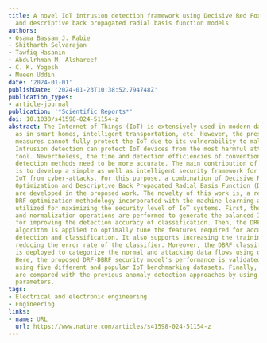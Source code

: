 ```yaml
---
title: A novel IoT intrusion detection framework using Decisive Red Fox optimization
  and descriptive back propagated radial basis function models
authors:
- Osama Bassam J. Rabie
- Shitharth Selvarajan
- Tawfiq Hasanin
- Abdulrhman M. Alshareef
- C. K. Yogesh
- Mueen Uddin
date: '2024-01-01'
publishDate: '2024-01-23T10:38:52.794748Z'
publication_types:
- article-journal
publication: '*Scientific Reports*'
doi: 10.1038/s41598-024-51154-z
abstract: The Internet of Things (IoT) is extensively used in modern-day life, such
  as in smart homes, intelligent transportation, etc. However, the present security
  measures cannot fully protect the IoT due to its vulnerability to malicious assaults.
  Intrusion detection can protect IoT devices from the most harmful attacks as a security
  tool. Nevertheless, the time and detection efficiencies of conventional intrusion
  detection methods need to be more accurate. The main contribution of this paper
  is to develop a simple as well as intelligent security framework for protecting
  IoT from cyber-attacks. For this purpose, a combination of Decisive Red Fox (DRF)
  Optimization and Descriptive Back Propagated Radial Basis Function (DBRF) classification
  are developed in the proposed work. The novelty of this work is, a recently developed
  DRF optimization methodology incorporated with the machine learning algorithm is
  utilized for maximizing the security level of IoT systems. First, the data preprocessing
  and normalization operations are performed to generate the balanced IoT dataset
  for improving the detection accuracy of classification. Then, the DRF optimization
  algorithm is applied to optimally tune the features required for accurate intrusion
  detection and classification. It also supports increasing the training speed and
  reducing the error rate of the classifier. Moreover, the DBRF classification model
  is deployed to categorize the normal and attacking data flows using optimized features.
  Here, the proposed DRF-DBRF security model's performance is validated and tested
  using five different and popular IoT benchmarking datasets. Finally, the results
  are compared with the previous anomaly detection approaches by using various evaluation
  parameters.
tags:
- Electrical and electronic engineering
- Engineering
links:
- name: URL
  url: https://www.nature.com/articles/s41598-024-51154-z
---
```

